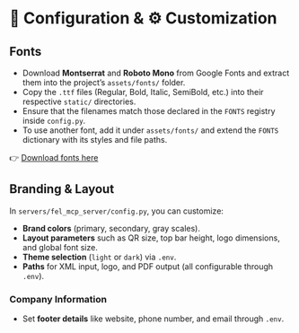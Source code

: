 # 🔧 Configuration & ⚙️ Customization

## Fonts

* Download **Montserrat** and **Roboto Mono** from Google Fonts and extract them into the project’s `assets/fonts/` folder.
* Copy the `.ttf` files (Regular, Bold, Italic, SemiBold, etc.) into their respective `static/` directories.
* Ensure that the filenames match those declared in the `FONTS` registry inside `config.py`.
* To use another font, add it under `assets/fonts/` and extend the `FONTS` dictionary with its styles and file paths.

👉 [Download fonts here](https://fonts.google.com/share?selection.family=Montserrat:ital,wght@0,100..900;1,100..900|Roboto+Mono:ital,wght@0,100..700;1,100..700)

## Branding & Layout

In `servers/fel_mcp_server/config.py`, you can customize:

* **Brand colors** (primary, secondary, gray scales).
* **Layout parameters** such as QR size, top bar height, logo dimensions, and global font size.
* **Theme selection** (`light` or `dark`) via `.env`.
* **Paths** for XML input, logo, and PDF output (all configurable through `.env`).

### Company Information

* Set **footer details** like website, phone number, and email through `.env`.

